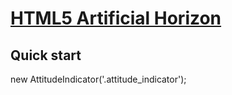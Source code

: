 # [HTML5 Artificial Horizon](http://pixelscommander.com/polygon/attitudeindicator/example/)

## Quick start

new AttitudeIndicator('.attitude_indicator');